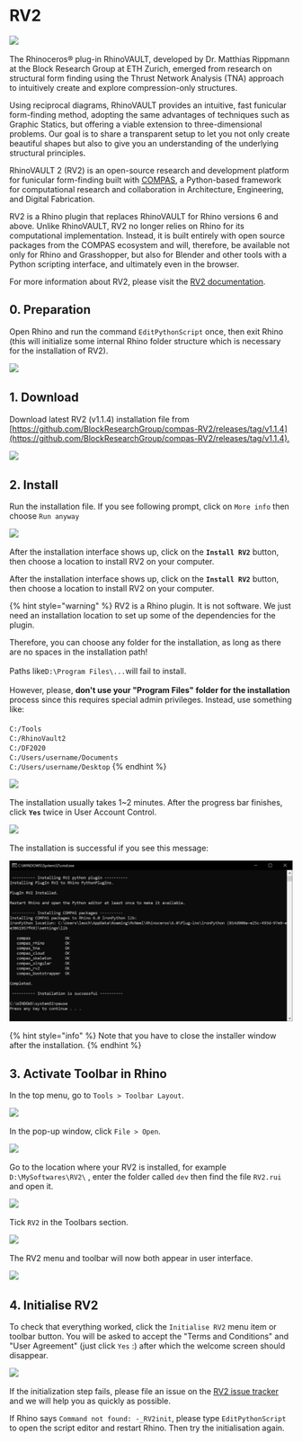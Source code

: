 # RV2

![](../.gitbook/assets/plugin\_title\_slides\_compas\_rv2.jpg)

The Rhinoceros® plug-in RhinoVAULT, developed by Dr. Matthias Rippmann at the Block Research Group at ETH Zurich, emerged from research on structural form finding using the Thrust Network Analysis (TNA) approach to intuitively create and explore compression-only structures.

Using reciprocal diagrams, RhinoVAULT provides an intuitive, fast funicular form-finding method, adopting the same advantages of techniques such as Graphic Statics, but offering a viable extension to three-dimensional problems. Our goal is to share a transparent setup to let you not only create beautiful shapes but also to give you an understanding of the underlying structural principles.

RhinoVAULT 2 (RV2) is an open-source research and development platform for funicular form-finding built with [COMPAS](https://compas-dev.github.io), a Python-based framework for computational research and collaboration in Architecture, Engineering, and Digital Fabrication.

RV2 is a Rhino plugin that replaces RhinoVAULT for Rhino versions 6 and above. Unlike RhinoVAULT, RV2 no longer relies on Rhino for its computational implementation. Instead, it is built entirely with open source packages from the COMPAS ecosystem and will, therefore, be available not only for Rhino and Grasshopper, but also for Blender and other tools with a Python scripting interface, and ultimately even in the browser.

For more information about RV2, please visit the [RV2 documentation](https://blockresearchgroup.gitbook.io/rv2/).

## 0. Preparation <a href="#0.-preparation" id="0.-preparation"></a>

Open Rhino and run the command `EditPythonScript` once, then exit Rhino (this will initialize some internal Rhino folder structure which is necessary for the installation of RV2).​

![](https://gblobscdn.gitbook.com/assets%2F-M8u9kpnS1-yoLoBjTSo%2F-MAwE-2oelyRRa35UBgK%2F-MAwHk3YzPESfNQGXEUd%2F0.PNG?alt=media\&token=66886fe0-e7ca-45c1-8294-f5fcd2823b69)

## 1. Download <a href="#1.-download" id="1.-download"></a>

Download latest RV2 (v1.1.4) installation file from [https://github.com/BlockResearchGroup/compas-RV2/releases/tag/v1.1.4](https://github.com/BlockResearchGroup/compas-RV2/releases/tag/v1.1.4).​

![](https://gblobscdn.gitbook.com/assets%2F-M8u9kpnS1-yoLoBjTSo%2F-MAqXaUGYQ7uQPkq0HM-%2F-MAqYVsT1BTxeCjQEF8R%2F1.PNG?alt=media\&token=8d8082b8-caa6-4e21-98a2-83ef460311b4)

## 2. Install <a href="#2.-install" id="2.-install"></a>

Run the installation file. If you see following prompt, click on `More info` then choose `Run anyway`&#x20;

![](https://gblobscdn.gitbook.com/assets%2F-M8u9kpnS1-yoLoBjTSo%2F-MAqXaUGYQ7uQPkq0HM-%2F-MAqYeVWYc1Y4fK\_YUiW%2F3a.PNG?alt=media\&token=8ed02ad7-cb52-4bc7-bfa8-5ec9d0eb60d9)

After the installation interface shows up, click on the **`Install RV2`** button, then choose a location to install RV2 on your computer.

After the installation interface shows up, click on the **`Install RV2`** button, then choose a location to install RV2 on your computer.

{% hint style="warning" %}
RV2 is a Rhino plugin. It is not software. We just need an installation location to set up some of the dependencies for the plugin.&#x20;

Therefore, you can choose any folder for the installation, as long as there are no spaces in the installation path!\
\
Paths like`D:\Program Files\...`will fail to install.\
\
However, please, **don't use your "Program Files" folder for the installation** process since this requires special admin privileges. Instead, use something like:\
\
`C:/Tools`\
`C:/RhinoVault2`\
`C:/DF2020`\
`C:/Users/username/Documents`\
`C:/Users/username/Desktop`
{% endhint %}

![](https://gblobscdn.gitbook.com/assets%2F-M8u9kpnS1-yoLoBjTSo%2F-MAqXaUGYQ7uQPkq0HM-%2F-MAqYn7MiC1KLDnP\_GIu%2F4a.png?alt=media\&token=93f1e11f-cf92-40b1-8392-e93f1810f99c)



The installation usually takes 1\~2 minutes. After the progress bar finishes, click **`Yes`** twice in User Account Control.

![](https://gblobscdn.gitbook.com/assets%2F-M8u9kpnS1-yoLoBjTSo%2F-MAqXaUGYQ7uQPkq0HM-%2F-MAqYuQ1U5EVau45BN5k%2Finstall\_finish.png?alt=media\&token=53a82ebe-3e96-4faf-b5c0-cfaa12518638)

The installation is successful if you see this message:

![](../.gitbook/assets/image.png)

{% hint style="info" %}
Note that you have to close the installer window after the installation.&#x20;
{% endhint %}

## 3. Activate Toolbar in Rhino

In the top menu, go to `Tools > Toolbar Layout`.

![](https://gblobscdn.gitbook.com/assets%2F-M5MfAgazp\_fa5cV9Mju%2F-M5aEI69gsiLrzdWpPWJ%2F-M5aQXm0DhXh3UhiWAHe%2Finstallation-05.png?alt=media\&token=b888d3d9-81a4-4113-a8e7-7120fea7143f)

In the pop-up window, click `File > Open`.&#x20;

![](https://gblobscdn.gitbook.com/assets%2F-M5MfAgazp\_fa5cV9Mju%2F-M5aEI69gsiLrzdWpPWJ%2F-M5aQaDeOjyszk-Y1QgG%2Finstallation-06.png?alt=media\&token=d231a5ea-7801-4dbf-9fdf-0c5a6cf58d2c)

Go to the location where your RV2 is installed, for example `D:\MySoftwares\RV2\` , enter the folder called `dev` then find the file `RV2.rui` and open it.

![](https://gblobscdn.gitbook.com/assets%2F-M8u9kpnS1-yoLoBjTSo%2F-MAqXaUGYQ7uQPkq0HM-%2F-MAqZD7zoR45mRS2lQ47%2Frui.PNG?alt=media\&token=476aaf75-fe78-442f-9364-44475543fae8)

Tick `RV2` in the Toolbars section.

![](https://gblobscdn.gitbook.com/assets%2F-M8u9kpnS1-yoLoBjTSo%2F-MAz\_7-yz1vBeWVqgunJ%2F-MAza7PygmGyMtGwIjRN%2Ftoobar.PNG?alt=media\&token=7ff9292b-715e-4716-97c0-d9fedc078e41)

The RV2 menu and toolbar will now both appear in user interface.

![](https://gblobscdn.gitbook.com/assets%2F-M8u9kpnS1-yoLoBjTSo%2F-MAqXaUGYQ7uQPkq0HM-%2F-MAqZLMsEOHFtyhdBXJI%2Fmenu.PNG?alt=media\&token=9fefe8b8-57f7-43c9-bb08-ed110787f34e)

## 4. Initialise RV2

To check that everything worked, click the `Initialise RV2` menu item or toolbar button. You will be asked to accept the "Terms and Conditions" and "User Agreement" (just click `Yes` :) after which the welcome screen should disappear.

![](https://gblobscdn.gitbook.com/assets%2F-M8u9kpnS1-yoLoBjTSo%2F-MAzSIgXSwNoNaGLTUqz%2F-MAzSZ21kOOC9F35-QZE%2Fintialise.PNG?alt=media\&token=a8b5e52d-b69c-4326-8761-e4746b829d23)

If the initialization step fails, please file an issue on the [RV2 issue tracker](https://github.com/BlockResearchGroup/compas-RV2/issues/) and we will help you as quickly as possible.

If Rhino says `Command not found: -_RV2init`, please type `EditPythonScript` to open the script editor and restart Rhino. Then try the initialisation again.


